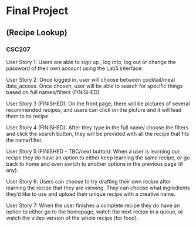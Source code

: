 # Final Project 
## (Recipe Lookup)
### CSC207

User Story 1:
Users are able to sign up , log into, log out or change the password of their own account using the Lab5 interface.

User Story 2:
Once logged in, user will choose between cocktail/meal data_access.
Once chosen, user will be able to search for specific things based on full names/filters (FINISHED)

User Story 3 (FINISHED):
On the front page, there will be pictures of several recommended recipes, and users can click on the picture and it will lead them to its recipe.

User Story 4 (FINISHED):
After they type in the full name/ choose the filters and click the search button, they will be provided with all the recipe that fits the name/filter.

User Story 5 (FINISHED - TBC/next button):
When a user is learning our recipe they do have an option to either keep learning the same recipe, or go back to home and even switch to another options in the previous page (if any).

User Story 6:
Users can choose to try drafting their own recipe after learning the recipe that they are viewing. They can choose what ingredients they’d like to use and upload their unique recipe with a creative name.

User Story 7:
When the user finishes a complete recipe they do have an option to either go to the homepage, watch the next recipe in a queue, or watch the video version of the whole recipe (for food).

